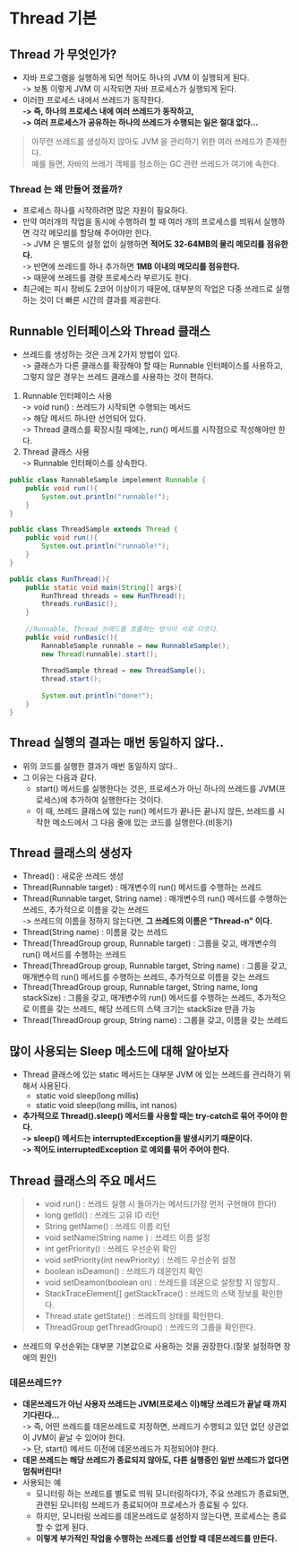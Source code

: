 # Thread 기본

## Thread 가 무엇인가?

* 자바 프로그램을 실행하게 되면 적어도 하나의 JVM 이 실행되게 된다.\
  \-> 보통 이렇게 JVM 이 시작되면 자바 프로세스가 실행되게 된다.
* 이러한 프로세스 내에서 쓰레드가 동작한다. \
  **-> 즉, 하나의 프로세스 내에 여러 쓰레드가 동작하고,** \
  **-> 여러 프로세스가 공유하는 하나의 쓰레드가 수행되는 일은 절대 없다...**

> 아무런 쓰레드를 생성하지 않아도 JVM 을 관리하기 위한 여러 쓰레드가 존재한다. \
> 예를 들면, 자바의 쓰레기 객체를 청소하는 GC 관련 쓰레드가 여기에 속한다.&#x20;

### Thread 는 왜 만들어 졌을까?

* 프로세스 하나를 시작하려면 많은 자원이 필요하다.&#x20;
* 만약 여러개의 작업을 동시에 수행하려 할 때 여러 개의 프로세스를 띄워서 실행하면 각각 메모리를 할당해 주어야만 한다. \
  \-> JVM 은 별도의 설정 없이 실행하면  **적어도 32-64MB의 물리 메모리를 점유한다.** \
  \-> 반면에 쓰레드를 하나 추가하면 **1MB 이내의 메모리를 점유한다.** \
  \-> 때문에 쓰레드를 경량 프로세스라 부르기도 한다.&#x20;
* 최근에는 피시 장비도 2코어 이상이기 때문에, 대부분의 작업은 다중 쓰레드로 실행하는 것이 더 빠른 시간의 결과를 제공한다.&#x20;

## Runnable 인터페이스와 Thread 클래스&#x20;

* 쓰레드를 생성하는 것은 크게 2가지 방법이 있다. \
  \-> 클래스가 다른 클래스를 확장해야 할 때는 Runnable 인터페이스를 사용하고, 그렇지 않은 경우는 쓰레드 클래스를 사용하는 것이 편하다.&#x20;

1. Runnable 인터페이스 사용\
   \-> void run() : 쓰레드가 시작되면 수행되는 메서드\
   \-> 해당 메서드 하나만 선언되어 있다. \
   \-> Thread 클래스를 확장시킬 때에는, run() 메서드를 시작점으로 작성해야만 한다.&#x20;
2. Thread 클래스 사용\
   \-> Runnable 인터페이스를 상속한다.&#x20;

```java
public class RannableSample impelement Runnable {
    public void run(){
        System.out.println("runnable!");
    }
}

public class ThreadSample extends Thread {
    public void run(){
        System.out.println("runnable!");
    }
}

public class RunThread(){
    public static void main(String[] args){
        RunThread threads = new RunThread();
        threads.runBasic();
    }
    
    //Runnable, Thread 쓰레드를 호출하는 방식이 서로 다르다. 
    public void runBasic(){
        RannableSample runnable = new RunnableSample();
        new Thread(runnable).start();
        
        ThreadSample thread = new ThreadSample();
        thread.start();
        
        System.out.println("done!");
    }
}

```

## Thread 실행의 결과는 매번 동일하지 않다..&#x20;

* 위의 코드를 실행한 결과가 매번 동일하지 않다..&#x20;
* 그 이유는 다음과 같다.
  * start() 메서드를 실행한다는 것은, 프로세스가 아닌 하나의 쓰레드를 JVM(프로세스)에 추가하여 실행한다는 것이다.&#x20;
  * 이 때, 쓰레드 클래스에 있는 run() 메서드가 끝나든 끝나지 않든, 쓰레드를 시작한 메소드에서 그 다음 줄에 있는 코드를 실행한다.(비동기)

## Thread 클래스의 생성자&#x20;

* Thread() : 새로운 쓰레드 생성
* Thread(Runnable target) : 매개변수의 run() 메서드를 수행하는 쓰레드
* Thread(Runnable target, String name) : 매개변수의 run() 메서드를 수행하는 쓰레드, 추가적으로 이름을 갖는 쓰레드\
  \-> 쓰레드의 이름을 정하지 않는다면, **그 쓰레드의 이름은 "Thread-n" 이다.**
* Thread(String name) : 이름을 갖는 쓰레드
* Thread(ThreadGroup group, Runnable target)  : 그룹을 갖고,  매개변수의 run() 메서드를 수행하는 쓰레드
* Thread(ThreadGroup group, Runnable target, String name)  : 그룹을 갖고,  매개변수의 run() 메서드를 수행하는 쓰레드, 추가적으로 이름을 갖는 쓰레드
* Thread(ThreadGroup group, Runnable target, String name, long stackSize)  : 그룹을 갖고,  매개변수의 run() 메서드를 수행하는 쓰레드, 추가적으로 이름을 갖는 쓰레드, 해당 쓰레드의 스택 크기는 stackSize 만큼 가능
* Thread(ThreadGroup group, String name) : 그룹을 갖고, 이름을 갖는 쓰레드

## 많이 사용되는 Sleep 메소드에 대해 알아보자&#x20;

* Thread 클래스에 있는 static 메서드는 대부분 JVM 에 있는 쓰레드를 관리하기 위해서 사용된다.
  * static void sleep(long millis)
  * static void sleep(long millis, int nanos)
* **추가적으로 Thread().sleep() 메서드를 사용할 때는 try-catch로 묶어 주어야 한다.** \
  **-> sleep() 메서드는 interruptedException을 발생시키기 때문이다.**\
  **-> 적어도 interruptedException 로 예외를 묶어 주어야 한다.**&#x20;

## Thread 클래스의 주요 메서드

> * void run() : 쓰레드 실행 시 돌아가는 메서드(가장 먼저 구현해야 한다!)
> * long getId() : 쓰레드 고유 ID 리턴
> * String getName() : 쓰레드 이름 리턴&#x20;
> * void setName(String name ) : 쓰레드 이름 설정
> * int getPriority() : 쓰레드 우선순위 확인
> * void setPriority(int newPriority) : 쓰레드 우선순위 설정
> * boolean isDeamon() : 쓰레드가 데몬인지 확인
> * void setDeamon(boolean on) : 쓰레드를 데몬으로 설정할 지 않할지..
> * StackTraceElement\[] getStackTrace() : 쓰레드의 스택 정보를 확인한다.&#x20;
> * Thread.state getState() : 쓰레드의 상태를 확인한다.&#x20;
> * ThreadGroup getThreadGroup() : 쓰레드의 그룹을 확인한다.&#x20;

* 쓰레드의 우선순위는 대부분 기본값으로 사용하는 것을 권장한다.(잘못 설정하면 장애의 원인)

### 데몬쓰레드??

* **데몬쓰레드가 아닌 사용자 쓰레드는 JVM(프로세스 이)해당 쓰레드가 끝날 때 까지 기다린다...**\
  \-> 즉, 어떤 쓰레드를 데몬쓰레드로 지정하면, 쓰레드가 수행되고 있던 없던 상관없이 JVM이 끝날 수 있어야 한다. \
  \-> 단, start() 메서드 이전에 데몬쓰레드가 지정되어야 한다.&#x20;
* **데몬 쓰레드는 해당 쓰레드가 종료되지 않아도, 다른 실행중인 일반 쓰레드가 없다면 멈춰버린다!**
* 사용되는 예
  * 모니터링 하는 쓰레드를 별도로 띄워 모니터링하다가, 주요 쓰레드가 종료되면, 관련된 모니터링 쓰레드가 종료되어야 프로세스가 종료될 수 있다.&#x20;
  * 하지만, 모니터링 쓰레드를 데몬쓰레드로 설정하지 않는다면, 프로세스는 종료할 수 없게 된다.&#x20;
  * **이렇게 부가적인 작업을 수행하는 쓰레드를 선언할 때 데몬쓰레드를 만든다.**
